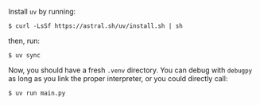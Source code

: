 Install `uv` by running:
```
$ curl -LsSf https://astral.sh/uv/install.sh | sh
```

then, run:
```
$ uv sync
```

Now, you should have a fresh `.venv` directory. You can debug with `debugpy` as long as you link the proper interpreter, or you could directly call:
```
$ uv run main.py
```